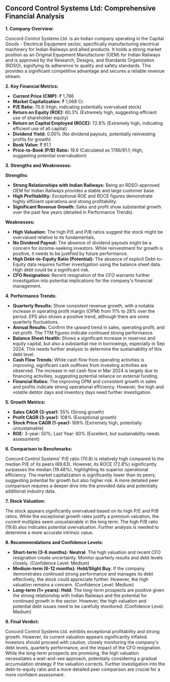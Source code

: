 ## Concord Control Systems Ltd: Comprehensive Financial Analysis

**1. Company Overview:**

Concord Control Systems Ltd. is an Indian company operating in the Capital Goods - Electrical Equipment sector, specifically manufacturing electrical machinery for Indian Railways and allied products.  It holds a strong market position as an Original Equipment Manufacturer (OEM) for Indian Railways and is approved by the Research, Designs, and Standards Organization (RDSO), signifying its adherence to quality and safety standards. This provides a significant competitive advantage and secures a reliable revenue stream.

**2. Key Financial Metrics:**

* **Current Price (CMP):** ₹ 1,786
* **Market Capitalization:** ₹ 1,068 Cr.
* **P/E Ratio:** 70.8 (High, indicating potentially overvalued stock)
* **Return on Equity (ROE):** 60.3% (Extremely high, suggesting efficient use of shareholder equity)
* **Return on Capital Employed (ROCE):** 72.8% (Extremely high, indicating efficient use of all capital)
* **Dividend Yield:** 0.00% (No dividend payouts, potentially reinvesting profits for growth)
* **Book Value:** ₹ 91.1
* **Price-to-Book (P/B) Ratio:** 19.6 (Calculated as 1786/91.1; High, suggesting potential overvaluation)


**3. Strengths and Weaknesses:**

**Strengths:**

* **Strong Relationships with Indian Railways:**  Being an RDSO-approved OEM for Indian Railways provides a stable and large customer base.
* **High Profitability:**  Exceptional ROE and ROCE figures demonstrate highly efficient operations and strong profitability.
* **Significant Revenue Growth:**  Sales and profit show substantial growth over the past few years (detailed in Performance Trends).


**Weaknesses:**

* **High Valuation:** The high P/E and P/B ratios suggest the stock might be overvalued relative to its fundamentals.
* **No Dividend Payout:** The absence of dividend payouts might be a concern for income-seeking investors.  While reinvestment for growth is positive, it needs to be justified by future performance.
* **High Debt-to-Equity Ratio (Potential):**  The absence of explicit Debt-to-Equity data requires further investigation using the balance sheet data.  High debt could be a significant risk.
* **CFO Resignation:** Recent resignation of the CFO warrants further investigation into potential implications for the company's financial management.


**4. Performance Trends:**

* **Quarterly Results:**  Show consistent revenue growth, with a notable increase in operating profit margin (OPM) from 11% to 28% over the period.  EPS also shows a positive trend, although there are some quarterly fluctuations.
* **Annual Results:**  Confirm the upward trend in sales, operating profit, and net profit.  The TTM figures indicate continued strong performance.
* **Balance Sheet Health:**  Shows a significant increase in reserves and equity capital, but also a substantial rise in borrowings, especially in Sep 2024. This needs further analysis to determine the sustainability of this debt level.
* **Cash Flow Trends:**  While cash flow from operating activities is improving, significant cash outflows from investing activities are observed.  The increase in net cash flow in Mar 2024 is largely due to financing activities, suggesting potential reliance on external funding.
* **Financial Ratios:**  The improving OPM and consistent growth in sales and profits indicate strong operational efficiency. However, the high and volatile debtor days and inventory days need further investigation.


**5. Growth Metrics:**

* **Sales CAGR (3-year):** 55% (Strong growth)
* **Profit CAGR (3-year):** 108% (Exceptional growth)
* **Stock Price CAGR (1-year):** 169% (Extremely high, potentially unsustainable)
* **ROE:**  3-year: 50%; Last Year: 60% (Excellent, but sustainability needs assessment)


**6. Comparison to Benchmarks:**

Concord Control Systems' P/E ratio (70.8) is relatively high compared to the median P/E of its peers (69.63). However, its ROCE (72.8%) significantly surpasses the median (19.48%), highlighting its superior operational efficiency.  The market capitalization is significantly lower than its peers, suggesting potential for growth but also higher risk.  A more detailed peer comparison requires a deeper dive into the provided data and potentially additional industry data.


**7. Stock Valuation:**

The stock appears significantly overvalued based on its high P/E and P/B ratios. While the exceptional growth rates justify a premium valuation, the current multiples seem unsustainable in the long term.  The high P/B ratio (19.6) also indicates potential overvaluation.  Further analysis is needed to determine a more accurate intrinsic value.


**8. Recommendations and Confidence Levels:**

* **Short-term (3-6 months):** **Neutral**.  The high valuation and recent CFO resignation create uncertainty.  Monitor quarterly results and debt levels closely.  (Confidence Level: Medium)
* **Medium-term (6-12 months):** **Hold/Slight Buy**.  If the company demonstrates continued strong performance and manages its debt effectively, the stock could appreciate further. However, the high valuation remains a concern. (Confidence Level: Medium)
* **Long-term (1+ years):** **Hold**.  The long-term prospects are positive given the strong relationship with Indian Railways and the potential for continued growth in the sector. However, the high valuation and potential debt issues need to be carefully monitored. (Confidence Level: Medium)


**9. Final Verdict:**

Concord Control Systems Ltd. exhibits exceptional profitability and strong growth. However, its current valuation appears significantly inflated.  Investors should proceed with caution, closely monitoring the company's debt levels, quarterly performance, and the impact of the CFO resignation.  While the long-term prospects are promising, the high valuation necessitates a wait-and-see approach, potentially considering a gradual accumulation strategy if the valuation corrects.  Further investigation into the debt-to-equity ratio and a more detailed peer comparison are crucial for a more confident assessment.
